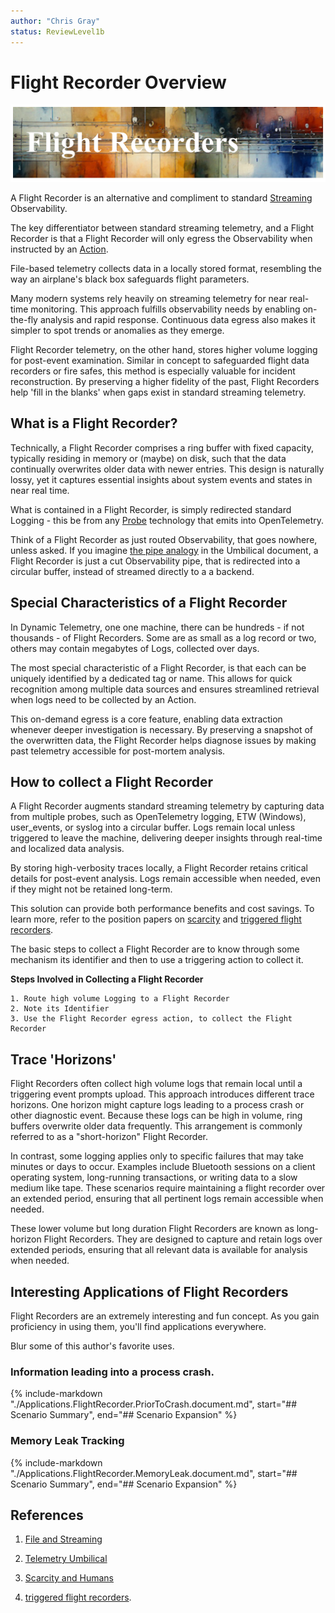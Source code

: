 ```yaml
---
author: "Chris Gray"
status: ReviewLevel1b
---
```


# Flight Recorder Overview

![](../orig_media/FlightRecorders.banner.png/)

A Flight Recorder is an alternative and compliment to standard
[Streaming](./PositionPaper.FileAndStreaming.document.md) Observability.

The key differentiator between standard streaming telemetry, and a Flight Recorder is that a Flight Recorder will only egress
the Observability when instructed by an
[Action](./Architecture.Action.Explanation.document.md).

File-based telemetry collects data in a locally
stored format, resembling the way an airplane's black box safeguards
flight parameters.

Many modern systems rely heavily on streaming telemetry for near real-time
monitoring. This approach fulfills observability needs by enabling on-the-fly
analysis and rapid response. Continuous data egress also makes it simpler to
spot trends or anomalies as they emerge.

Flight Recorder telemetry, on the other hand, stores higher volume logging for
post-event examination. Similar in concept to safeguarded flight data recorders
or fire safes, this method is especially valuable for incident reconstruction.
By preserving a higher fidelity of the past, Flight Recorders help 'fill in
the blanks' when gaps exist in standard streaming telemetry.

## What is a Flight Recorder?

Technically, a Flight Recorder comprises a ring buffer with fixed capacity,
typically residing in memory or (maybe) on disk, such that the data continually
overwrites older data with newer entries. This design is naturally lossy, yet
it captures essential insights about system events and states in near real time.

What is contained in a Flight Recorder, is simply redirected standard Logging - this be from any [Probe](./Architecture.Probes.Overview.document.md) technology
that emits into OpenTelemetry.

Think of a Flight Recorder as just routed Observability, that goes nowhere, unless asked. If you imagine [the pipe analogy](./PositionPaper.TelemetryUmbilical.document.md) in the Umbilical document, a Flight Recorder
is just a cut Observability pipe, that is redirected into a circular buffer,
instead of streamed directly to a a backend.

## Special Characteristics of a Flight Recorder

In Dynamic Telemetry, one one machine, there can be hundreds - if not thousands - of Flight Recorders.  Some are as small as a log record or two,  others may
contain megabytes of Logs, collected over days.

The most special characteristic of a Flight Recorder, is that each can be uniquely identified by a dedicated tag or name. This allows for quick recognition among multiple data sources and ensures streamlined retrieval when logs need to be collected by an Action.

This on-demand egress is a core feature, enabling data extraction
whenever deeper investigation is necessary. By preserving a snapshot of
the overwritten data, the Flight Recorder helps diagnose issues by
making past telemetry accessible for post-mortem analysis.

## How to collect a Flight Recorder

A Flight Recorder augments standard streaming telemetry by capturing
data from multiple probes, such as OpenTelemetry logging, ETW (Windows),
user_events, or syslog into a circular buffer. Logs remain local unless
triggered to leave the machine, delivering deeper insights through
real-time and localized data analysis.

By storing high-verbosity traces locally, a Flight Recorder retains
critical details for post-event analysis. Logs remain accessible when
needed, even if they might not be retained long-term.

This solution can provide both performance benefits and cost savings. To
learn more, refer to the position papers on
[scarcity](./PositionPaper.ScarcityAndHumans.md) and [triggered flight
recorders](./PositionPaper.TriggeredFlightRecorder.document.md).

The basic steps to collect a Flight Recorder are to know through some
mechanism its identifier and then to use a triggering action to collect
it.

**Steps Involved in Collecting a Flight Recorder**

    1. Route high volume Logging to a Flight Recorder
    2. Note its Identifier
    3. Use the Flight Recorder egress action, to collect the Flight Recorder

## Trace 'Horizons'

Flight Recorders often collect high volume logs that remain local until
a triggering event prompts upload. This approach introduces different
trace horizons. One horizon might capture logs leading to a process
crash or other diagnostic event. Because these logs can be high in
volume, ring buffers overwrite older data frequently. This arrangement
is commonly referred to as a "short-horizon" Flight Recorder.

In contrast, some logging applies only to specific failures that may
take minutes or days to occur. Examples include Bluetooth sessions on a
client operating system, long-running transactions, or writing data to a
slow medium like tape. These scenarios require maintaining a flight
recorder over an extended period, ensuring that all pertinent logs
remain accessible when needed.

These lower volume but long duration Flight Recorders are known as
long-horizon Flight Recorders. They are designed to capture and retain
logs over extended periods, ensuring that all relevant data is available
for analysis when needed.

## Interesting Applications of Flight Recorders

Flight Recorders are an extremely interesting and fun concept. As you
gain proficiency in using them, you'll find applications everywhere.

Blur some of this author's favorite uses.

### Information leading into a process crash.

{%
    include-markdown "./Applications.FlightRecorder.PriorToCrash.document.md",
    start="## Scenario Summary",
    end="## Scenario Expansion"
%}


### Memory Leak Tracking

{%
    include-markdown "./Applications.FlightRecorder.MemoryLeak.document.md",
    start="## Scenario Summary",
    end="## Scenario Expansion"
%}

## References

1.  [File and Streaming](./PositionPaper.FileAndStreaming.document.md)

2.  [Telemetry
    Umbilical](./PositionPaper.TelemetryUmbilical.document.md)

3.  [Scarcity and Humans](./PositionPaper.ScarcityAndHumans.md)

4.  [triggered flight
    recorders](./PositionPaper.TriggeredFlightRecorder.document.md).
